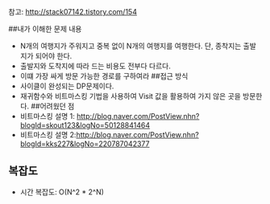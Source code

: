 참고: http://stack07142.tistory.com/154

##내가 이해한 문제 내용
* N개의 여행지가 주워지고 중복 없이 N개의 여행지를 여행한다. 단, 종착지는 출발지가 되어야 한다.
* 출발지와 도착지에 따라 드는 비용도 전부다 다르다.
* 이떄 가장 싸게 방문 가능한 경로를 구하여라
##접근 방식
* 사이클이 완성되는 DP문제이다.
* 재귀함수와 비트마스킹 기법을 사용하여 Visit 값을 활용하여 가지 않은 곳을 방문한다.
##어려웠던 점
* 비트마스킹 설명 1: http://blog.naver.com/PostView.nhn?blogId=skout123&logNo=50128841464
* 비트마스킹 설명 2:http://blog.naver.com/PostView.nhn?blogId=kks227&logNo=220787042377
## 복잡도
* 시간 복잡도: O(N^2 * 2^N)
